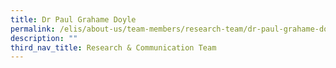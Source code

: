 ```yaml
---
title: Dr Paul Grahame Doyle
permalink: /elis/about-us/team-members/research-team/dr-paul-grahame-doyle/
description: ""
third_nav_title: Research & Communication Team
---
```

